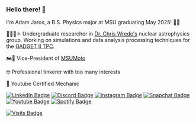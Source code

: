 ### Hello there! 👋

I'm Adam Jaros, a B.S. Physics major at MSU graduating May 2025! 💚🤍

👨‍🔬✨⚛  Undergraduate researcher in [Dr. Chris Wrede's](https://people.nscl.msu.edu/~wrede/) nuclear astrophysics group. Working on simulations and data analysis processing techniques for the [GADGET II TPC](https://wikihost.nscl.msu.edu/protondetector/lib/exe/fetch.php?media=lecm-ruchi-5august.pdf).

🏍💨 Vice-President of [MSUMoto](https://www.instagram.com/msumotoclub/)

🤓 Professional tinkerer with too many interests

🔧 Youtube Certified Mechanic

[![LinkedIn Badge](https://img.shields.io/badge/LinkedIn-Profile-informational?style=flat&logo=linkedin&logoColor=white&color=1CA2F1)](https://www.linkedin.com/in/jaros-adam/)
[![Discord Badge](https://img.shields.io/badge/Discord-Profile-informationl?style=flat&logo=discord&logoColor=white&color=404EED)](https://www.discord.com/users/adam1441/)
[![Instagram Badge](https://img.shields.io/badge/Instagram-Profile-informational?style=flat&logo=instagram&logoColor=white&color=DB0097)](https://www.instagram.com/adamjaros2/)
[![Snapchat Badge](https://img.shields.io/badge/Snapchat-Profile-informational?style=flat&logo=snapchat&logoColor=white&color=FDFB17)](https://www.snapchat.com/add/ajaros226500)
[![Youtube Badge](https://img.shields.io/badge/Youtube-Playlist-informational?style=flat&logo=youtube&logoColor=white&color=F50000)](https://www.youtube.com/playlist?list=PLmwxJQlNexn94uXLSKS4lmoXxip8atV6v)
[![Spotify Badge](https://img.shields.io/badge/Spotify-Profile-informational?style=flat&logo=spotify&logoColor=white&color=00DD00)](https://open.spotify.com/user/3164ld6lmopzsrq4vgf624kz2yvi?si=04e5bb96ca714a3c)

[![Visits Badge](https://badges.pufler.dev/visits/Jaros24/Jaros24)](https://github.com/Jaros24)
